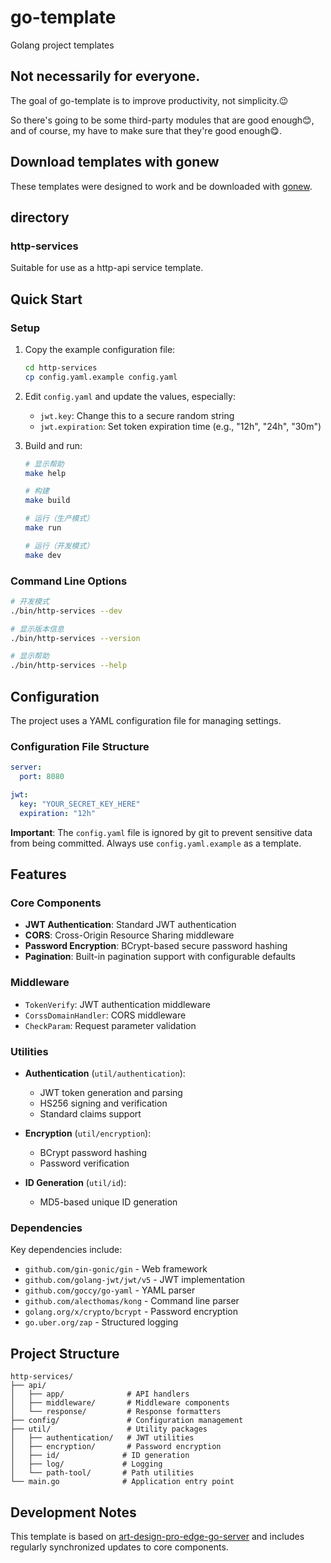 # go-template

Golang project templates

## Not necessarily for everyone.

The goal of go-template is to improve productivity, not simplicity.😉

So there's going to be some third-party modules that are good enough😊, and of course, my have to make sure that they're good enough😋. 

## Download templates with gonew

These templates were designed to work and be downloaded with 
[gonew](https://pkg.go.dev/golang.org/x/tools/cmd/gonew).

## directory

### http-services

Suitable for use as a http-api service template.

## Quick Start

### Setup

1. Copy the example configuration file:

   ```bash
   cd http-services
   cp config.yaml.example config.yaml
   ```

2. Edit `config.yaml` and update the values, especially:
   - `jwt.key`: Change this to a secure random string
   - `jwt.expiration`: Set token expiration time (e.g., "12h", "24h", "30m")

3. Build and run:

   ```bash
   # 显示帮助
   make help

   # 构建
   make build

   # 运行（生产模式）
   make run

   # 运行（开发模式）
   make dev
   ```

### Command Line Options

```bash
# 开发模式
./bin/http-services --dev

# 显示版本信息
./bin/http-services --version

# 显示帮助
./bin/http-services --help
```

## Configuration

The project uses a YAML configuration file for managing settings.

### Configuration File Structure

```yaml
server:
  port: 8080

jwt:
  key: "YOUR_SECRET_KEY_HERE"
  expiration: "12h"
```

**Important**: The `config.yaml` file is ignored by git to prevent sensitive data from being committed. Always use `config.yaml.example` as a template.

## Features

### Core Components

- **JWT Authentication**: Standard JWT authentication
- **CORS**: Cross-Origin Resource Sharing middleware
- **Password Encryption**: BCrypt-based secure password hashing
- **Pagination**: Built-in pagination support with configurable defaults

### Middleware

- `TokenVerify`: JWT authentication middleware
- `CorssDomainHandler`: CORS middleware
- `CheckParam`: Request parameter validation

### Utilities

- **Authentication** (`util/authentication`):
  - JWT token generation and parsing
  - HS256 signing and verification
  - Standard claims support

- **Encryption** (`util/encryption`):
  - BCrypt password hashing
  - Password verification

- **ID Generation** (`util/id`):
  - MD5-based unique ID generation

### Dependencies

Key dependencies include:

- `github.com/gin-gonic/gin` - Web framework
- `github.com/golang-jwt/jwt/v5` - JWT implementation
- `github.com/goccy/go-yaml` - YAML parser
- `github.com/alecthomas/kong` - Command line parser
- `golang.org/x/crypto/bcrypt` - Password encryption
- `go.uber.org/zap` - Structured logging

## Project Structure

```text
http-services/
├── api/
│   ├── app/              # API handlers
│   ├── middleware/       # Middleware components
│   └── response/         # Response formatters
├── config/               # Configuration management
├── util/                 # Utility packages
│   ├── authentication/   # JWT utilities
│   ├── encryption/       # Password encryption
│   ├── id/              # ID generation
│   ├── log/             # Logging
│   └── path-tool/       # Path utilities
└── main.go              # Application entry point
```

## Development Notes

This template is based on [art-design-pro-edge-go-server](https://github.com/ChnMig/art-design-pro-edge-go-server) and includes regularly synchronized updates to core components.
